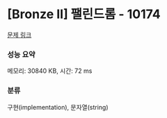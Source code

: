 # [Bronze II] 팰린드롬 - 10174 

[문제 링크](https://www.acmicpc.net/problem/10174) 

### 성능 요약

메모리: 30840 KB, 시간: 72 ms

### 분류

구현(implementation), 문자열(string)

